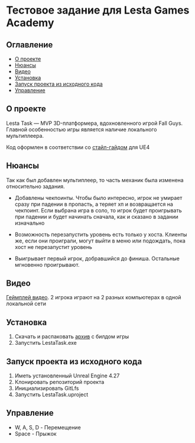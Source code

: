 # Тестовое задание для Lesta Games Academy

## Оглавление
- [О проекте](#about)
- [Нюансы](#features)
- [Видео](#video)
- [Установка](#setup)
- [Запуск проекта из исходного кода](#source)
- [Управление](#controls)

## О проекте <a name = "about"></a>
Lesta Task  — MVP 3D-платформерa, вдохновленного игрой Fall Guys. Главной особенностью игры является наличие локального мультиплеера.

Код оформлен в соответствии со [стайл-гайдом](https://github.com/CleanCut/UE4StyleGuide) для UE4

## Нюансы <a name = "features"></a>

Так как был добавлен мультиплеер, то часть механик была изменена относительно задания. 
- Добавлены чекпоинты. 
Чтобы было интересно, игрок не умирает сразу при падении в пропасть, а теряет хп и возвращается на чекпоинт. 
Если выбрана игра в соло, то игрок будет проигрывать при падении и будет начинать сначала, как и сказано в задании изначально

- Возможность перезапустить уровень есть только у хоста.
Клиенты же, если они проиграли, могут выйти в меню или подождать, пока хост не перезапустит уровень

- Выигрывает первый игрок, добравшийся до финиша. Остальные мгновенно проигрывают.

## Видео <a name = "video"></a>
[Геймплей видео](https://www.youtube.com/watch?v=E91JPwYVmUsE). 2 игрока играют на 2 разных компьютерах в одной локальной сети

## Установка <a name = "setup"></a>
1. Скачать и распаковать [архив](https://drive.google.com/file/d/14COl5f3ltX7_myfddFeEdQ68w_CaZ7BU/view?usp=sharing) с билдом игры
2. Запустить LestaTask.exe

## Запуск проекта из исходного кода <a name = "source"></a>
1. Иметь установленный Unreal Engine 4.27
2. Клонировать репозиторий проекта
3. Инициализировать GitLfs
4. Запустить LestaTask.uproject

## Управление <a name = "controls"></a>
- W, A, S, D - Перемещение
- Space - Прыжок